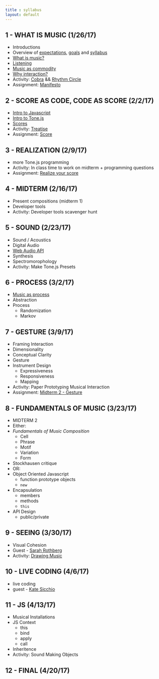 ```yaml
---
title : syllabus
layout: default
---
```


## 1 - WHAT IS MUSIC (1/26/17)

* Introductions
* Overview of [expectations]({{site.baseurl}}/expectations), [goals]({{site.baseurl}}/goals) and [syllabus]({{site.baseurl}}/syllabus)
* [What is music?]({{site.baseurl}}/module/what_is_music)
* [Listening]({{site.baseurl}}/module/listening)
* [Music as commodity]({{site.baseurl}}/module/commodity)
* [Why interaction?]({{site.baseurl}}/module/why_interaction)
* Activity: [Cobra]({{site.baseurl}}/activity/cobra) && [Rhythm Circle]({{site.baseurl}}/activity/rhythm_circle)
* Assignment: [Manifesto]({{site.baseurl}}/assignment/manifesto)


## 2 - SCORE AS CODE, CODE AS SCORE (2/2/17)

* [Intro to Javascript]({{site.baseurl}}/module/intro_to_javascript)
* [Intro to Tone.js]({{site.baseurl}}/module/intro_to_tone)
* [Scores]({{site.baseurl}}/module/scores)
* Activity: [Treatise]({{site.baseurl}}/activity/treatise)
* Assignment: [Score]({{site.baseurl}}/assignment/score)

## 3 - REALIZATION (2/9/17)

* more Tone.js programming
* Activity: In class time to work on midterm + programming questions
* Assignment: [Realize your score]({{site.baseurl}}/assignment/midterm_1)

## 4 - MIDTERM (2/16/17)

* Present compositions (midterm 1)
* Developer tools
* Activity: Developer tools scavenger hunt

## 5 - SOUND (2/23/17)

* Sound / Acoustics
* Digital Audio
* [Web Audio API]({{site.baseurl}}/module/web_audio)
* Synthesis
* Spectromorophology
* Activity: Make Tone.js Presets

## 6 - PROCESS (3/2/17)

* [Music as process]({{site.baseurl}}/module/process_music)
* Abstraction
* Process
	* Randomization
	* Markov

## 7 - GESTURE (3/9/17)

* Framing Interaction
* Dimensionality
* Conceptual Clarity
* Gesture
* Instrument Design
	* Expressiveness
	* Responsiveness
	* Mapping
* Activity: Paper Prototyping Musical Interaction
* Assignment: [Midterm 2 - Gesture]({{site.baseurl}}/assignment/midterm_2)

## 8 - FUNDAMENTALS OF MUSIC (3/23/17)

* MIDTERM 2
* Either:
* _Fundamentals of Music Composition_
	* Cell
	* Phrase
	* Motif
	* Variation
	* Form
* Stockhausen critique
* OR:
* Object Oriented Javascript
	* function prototype objects
	* `new`
* Encapsulation
	* members
	* methods
	* `this`
* API Design
	* public/private

## 9 - SEEING (3/30/17)

* Visual Cohesion
* Guest - [Sarah Rothberg](http://sarahrothberg.com/)
* Activity: [Drawing Music]({{site.baseurl}}/activity/drawing_music)

## 10 - LIVE CODING (4/6/17)

* live coding
* guest - [Kate Sicchio](http://blog.sicchio.com/)	

## 11 - JS (4/13/17)

* Musical Installations
* JS Context
	* this
	* bind
	* apply
	* call
* Inheritence
* Activity: Sound Making Objects

## 12 - FINAL (4/20/17)

